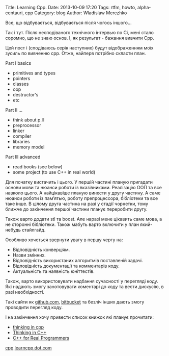 Title: Learning Cpp. 
Date: 2013-10-09 17:20
Tags: rtfm, howto, alpha-centauri, cpp
Category: blog
Author: Wladislaw Merezhko

Все, що відбувається, відбувається після чогось іншого...

Так і тут. Після несподіваного технічного інтервью по Сі, мені стало соромно, що не знаю основ. І, як результат - бажання вивчити Срр.

Цей пост і (сподіваюсь серія наступних) будут відображенням моїх зусиль по вивченню срр. Отже, найперв потрібно скласти план.

Part l basics

* primitives and types
* pointers
* classes 
* oop
* destructor's
* etc

Part ll ...

* think about p.ll
* preprocessor
* linker
* compiler
* libraries
* memory model

Part lll advanced

* read books (see below)
* some project (to use C++ in real world)

Для початку вистачить і цього. У першій частині планую пригадати основи мови та нюанси роботи із вказівниками. Реалізацію ООП та все навколо цього. А найцікавіше планую винести у другу частину. А саме нюанси роботи із пам’ятью, роботу препроцессора, бібліотеки та все таке інше. В цілому друга частина на разі у стадії чорнетки, тому ближче до закінчення першої частини планує переробити другу.

Також варто додати stl та boost. Але наразі мене цікавить саме мова, а не сторонні бібліотеки. Також мабуть варто включити у план який-небудь стайлгайд.

Особливо хочеться звернути увагу в першу чергу на:

 * Відповідність конверціям.
 * Назви змінних.
 * Відповідність використаних алгоритмів поставленій задачі.
 * Відповідність документації та комментарів коду.
 * Актуальність та наявність юніттестів.

Також, варто використовувати надбання сучасності у перегляді коду. Які надають змогу занотовувати коментарі до коду та вести дискусію, в разі необхідності.

Такі сайти як [github.com](http://github.com), [bitbucket](http://bitbucket.org) та безліч інших дають змогу проводити перегляд коду.

І на закінчення хочу привести список книжок які планує прочитати:

* [thinking in cpp](http://mindview.net/Books/TICPP/ThinkingInCPP2e.html)
* [Thinking in C++](http://mindview.net/Books/TICPP/ThinkingInCPP2e.html)
* [C++ for Real Programmers](http://www.amazon.com/C-Real-Programmers-Revised-Edition/dp/0120499428)

[cpp](http://www.parashift.com/c++-faq-lite/)
[learncpp dot com](http://www.learncpp.com/)
